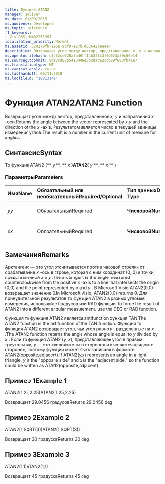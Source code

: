 ```yaml
---
title: Функция ATAN2
manager: soliver
ms.date: 03/09/2015
ms.audience: Developer
ms.topic: reference
f1_keywords:
- Vis_DSS.chm82251397
localization_priority: Normal
ms.assetid: 524278fb-196e-9cf9-e27b-d03642beeee4
description: Возвращает угол между вектор, представленное x, y и направление x-оси. Результатом является число в текущей единицы измерения углов.
ms.openlocfilehash: dfd62ce628a3a46ff14b3ffc3f07074a39c66e14
ms.sourcegitcommit: 9d60cd82b5413446e5bc8ace2cd689f683fb41a7
ms.translationtype: MT
ms.contentlocale: ru-RU
ms.lasthandoff: 06/11/2018
ms.locfileid: "19813149"
---
```

# <a name="atan2-function"></a><span data-ttu-id="17683-104">Функция ATAN2</span><span class="sxs-lookup"><span data-stu-id="17683-104">ATAN2 Function</span></span>

<span data-ttu-id="17683-105">Возвращает угол между вектор, представленное *x, y* и направления *x* -оси.</span><span class="sxs-lookup"><span data-stu-id="17683-105">Returns the angle between the vector represented by  *x,y*  and the direction of the  *x*  -axis.</span></span> <span data-ttu-id="17683-106">Результатом является число в текущей единицы измерения углов.</span><span class="sxs-lookup"><span data-stu-id="17683-106">The result is a number in the current unit of measure for angles.</span></span> 
  
## <a name="syntax"></a><span data-ttu-id="17683-107">Синтаксис</span><span class="sxs-lookup"><span data-stu-id="17683-107">Syntax</span></span>

<span data-ttu-id="17683-108">То функция ATAN2 (** *y* **, ** *x* **)</span><span class="sxs-lookup"><span data-stu-id="17683-108">ATAN2(** *y* **, ** *x* ** )</span></span> 
  
### <a name="parameters"></a><span data-ttu-id="17683-109">Параметры</span><span class="sxs-lookup"><span data-stu-id="17683-109">Parameters</span></span>

|<span data-ttu-id="17683-110">**Имя**</span><span class="sxs-lookup"><span data-stu-id="17683-110">**Name**</span></span>|<span data-ttu-id="17683-111">**Обязательный или необязательный**</span><span class="sxs-lookup"><span data-stu-id="17683-111">**Required/Optional**</span></span>|<span data-ttu-id="17683-112">**Тип данных**</span><span class="sxs-lookup"><span data-stu-id="17683-112">**Data Type**</span></span>|<span data-ttu-id="17683-113">**Описание**</span><span class="sxs-lookup"><span data-stu-id="17683-113">**Description**</span></span>|
|:-----|:-----|:-----|:-----|
| <span data-ttu-id="17683-114">_y_</span><span class="sxs-lookup"><span data-stu-id="17683-114">_y_</span></span> <br/> |<span data-ttu-id="17683-115">Обязательный</span><span class="sxs-lookup"><span data-stu-id="17683-115">Required</span></span>  <br/> |<span data-ttu-id="17683-116">**Числовой**</span><span class="sxs-lookup"><span data-stu-id="17683-116">**Numeric**</span></span> <br/> |<span data-ttu-id="17683-117">_Y_— значение точки.</span><span class="sxs-lookup"><span data-stu-id="17683-117">The  _y_-value of the point.</span></span>  <br/> |
| <span data-ttu-id="17683-118">_x_</span><span class="sxs-lookup"><span data-stu-id="17683-118">_x_</span></span> <br/> |<span data-ttu-id="17683-119">Обязательный</span><span class="sxs-lookup"><span data-stu-id="17683-119">Required</span></span>  <br/> |<span data-ttu-id="17683-120">**Числовой**</span><span class="sxs-lookup"><span data-stu-id="17683-120">**Numeric**</span></span> <br/> |<span data-ttu-id="17683-121">_X_— значение точки.</span><span class="sxs-lookup"><span data-stu-id="17683-121">The  _x_-value of the point.</span></span>  <br/> |
   
## <a name="remarks"></a><span data-ttu-id="17683-122">Замечания</span><span class="sxs-lookup"><span data-stu-id="17683-122">Remarks</span></span>

<span data-ttu-id="17683-123">Арктангенс — это угол отсчитывается против часовой стрелки от срабатывание *x* -ось в строке, которая с ним координат (0, 0) и точки, представленной *x* и *y* .</span><span class="sxs-lookup"><span data-stu-id="17683-123">The arctangent is the angle measured counterclockwise from the positive  *x*  -axis to a line that intersects the origin (0,0) and the point represented by  *x*  and  *y*  .</span></span> <span data-ttu-id="17683-124">В Microsoft Visio ATAN2(0,0) возвращает значение 0.</span><span class="sxs-lookup"><span data-stu-id="17683-124">In Microsoft Visio, ATAN2(0,0) returns 0.</span></span> <span data-ttu-id="17683-125">Для принудительной результатов то функция ATAN2 в разных угловые измерения, используйте Градусов или RAD функции.</span><span class="sxs-lookup"><span data-stu-id="17683-125">To force the result of ATAN2 into a different angular measurement, use the DEG or RAD function.</span></span> 
  
<span data-ttu-id="17683-126">Функция то функция ATAN2 является antifunction функция TAN.</span><span class="sxs-lookup"><span data-stu-id="17683-126">The ATAN2 function is the antifunction of the TAN function.</span></span> <span data-ttu-id="17683-127">Функция то функция ATAN2 возвращает угол, чьи угол равно *y* , разделенные на *x* .</span><span class="sxs-lookup"><span data-stu-id="17683-127">The ATAN2 function returns the angle whose angle is equal to  *y*  divided by  *x*  .</span></span> <span data-ttu-id="17683-128">Если то функция ATAN2 (*y, x*), представляющее угол в правом треугольник, *y* — это «положительно стороне» и *x* является «рядом с стороне», поэтому функции может быть записано в формате ATAN2(opposite,adjacent).</span><span class="sxs-lookup"><span data-stu-id="17683-128">If ATAN2(*y,x*) represents an angle in a right triangle,  *y*  is the "opposite side" and  *x*  is the "adjacent side," so the function could be written as ATAN2(opposite,adjacent).</span></span> 
  
## <a name="example-1"></a><span data-ttu-id="17683-129">Пример 1</span><span class="sxs-lookup"><span data-stu-id="17683-129">Example 1</span></span>

<span data-ttu-id="17683-130">ATAN2(1.25,2.25)</span><span class="sxs-lookup"><span data-stu-id="17683-130">ATAN2(1.25,2.25)</span></span>
  
<span data-ttu-id="17683-131">Возвращает 29.0456 градусов</span><span class="sxs-lookup"><span data-stu-id="17683-131">Returns 29.0456 deg</span></span>
  
## <a name="example-2"></a><span data-ttu-id="17683-132">Пример 2</span><span class="sxs-lookup"><span data-stu-id="17683-132">Example 2</span></span>

<span data-ttu-id="17683-133">ATAN2(1,SQRT(3))</span><span class="sxs-lookup"><span data-stu-id="17683-133">ATAN2(1,SQRT(3))</span></span>
  
<span data-ttu-id="17683-134">Возвращает 30 градусов</span><span class="sxs-lookup"><span data-stu-id="17683-134">Returns 30 deg</span></span>
  
## <a name="example-3"></a><span data-ttu-id="17683-135">Пример 3</span><span class="sxs-lookup"><span data-stu-id="17683-135">Example 3</span></span>

<span data-ttu-id="17683-136">ATAN2(1,1)</span><span class="sxs-lookup"><span data-stu-id="17683-136">ATAN2(1,1)</span></span>
  
<span data-ttu-id="17683-137">Возвращает 45 градусов</span><span class="sxs-lookup"><span data-stu-id="17683-137">Returns 45 deg</span></span>
  

